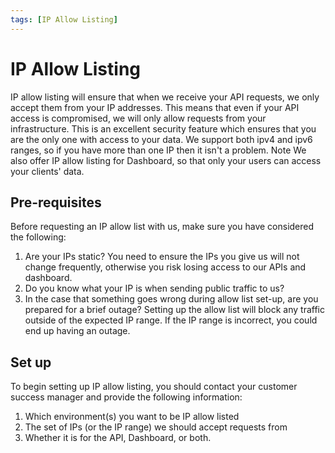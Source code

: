 ```yaml
---
tags: [IP Allow Listing]
---
```


# IP Allow Listing

IP allow listing will ensure that when we receive your API requests, we only accept them from your IP addresses. This means that even if your API access is compromised, we will only allow requests from your infrastructure. This is an excellent security feature which ensures that you are the only one with access to your data. We support both ipv4 and ipv6 ranges, so if you have more than one IP then it isn't a problem. Note We also offer IP allow listing for Dashboard, so that only your users can access your clients' data.

## Pre-requisites

Before requesting an IP allow list with us, make sure you have considered the following:

1. Are your IPs static? You need to ensure the IPs you give us will not change frequently, otherwise you risk losing access to our APIs and dashboard.
2. Do you know what your IP is when sending public traffic to us?
3. In the case that something goes wrong during allow list set-up, are you prepared for a brief outage? Setting up the allow list will block any traffic outside of the expected IP range. If the IP range is incorrect, you could end up having an outage.

## Set up

To begin setting up IP allow listing, you should contact your customer success manager and provide the following information:

1. Which environment(s) you want to be IP allow listed
2. The set of IPs (or the IP range) we should accept requests from
3. Whether it is for the API, Dashboard, or both.